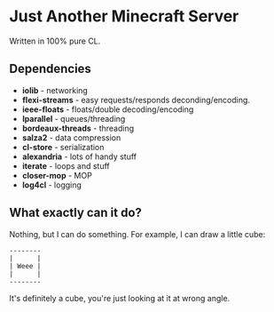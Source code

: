 Just Another Minecraft Server
==============================

Written in 100% pure CL.

Dependencies
-------------

* **iolib** - networking
* **flexi-streams** - easy requests/responds deconding/encoding.
* **ieee-floats** - floats/double decoding/encoding
* **lparallel** - queues/threading
* **bordeaux-threads** - threading
* **salza2** - data compression
* **cl-store** - serialization
* **alexandria** - lots of handy stuff
* **iterate** - loops and stuff
* **closer-mop** - MOP
* **log4cl** - logging

What exactly can it do?
------------------------
Nothing, but I can do something. For example, I can draw a little cube:

    --------
    |      |
    | Weee |
    |      |
    --------

It's definitely a cube, you're just looking at it at wrong angle.
